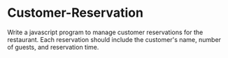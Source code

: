 # Customer-Reservation
Write a javascript program to manage customer reservations for the restaurant. Each reservation should include the customer's name, number of guests, and reservation time.
